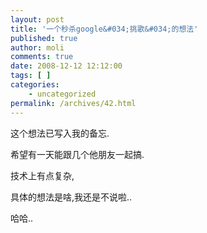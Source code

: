 ```yaml
---
layout: post
title: '一个秒杀google&#034;挑歌&#034;的想法'
published: true
author: moli
comments: true
date: 2008-12-12 12:12:00
tags: [ ]
categories:
    - uncategorized
permalink: /archives/42.html
---
```

这个想法已写入我的备忘.

希望有一天能跟几个他朋友一起搞.

技术上有点复杂, 

具体的想法是啥,我还是不说啦..

哈哈..